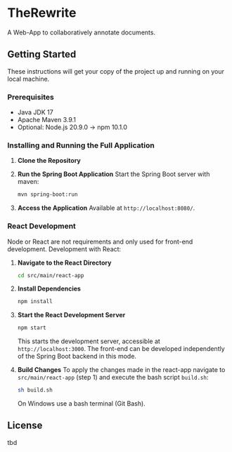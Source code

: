 # TheRewrite

A Web-App to collaboratively annotate documents.

## Getting Started

These instructions will get your copy of the project up and running on your local machine.

### Prerequisites

- Java JDK 17
- Apache Maven 3.9.1
- Optional: Node.js 20.9.0 -> npm 10.1.0

### Installing and Running the Full Application

1. **Clone the Repository**

2. **Run the Spring Boot Application**
Start the Spring Boot server with maven:
    ```bash
    mvn spring-boot:run
    ```

3. **Access the Application**
Available at `http://localhost:8080/`.

### React Development

Node or React are not requirements and only used for front-end development.
Development with React:

1. **Navigate to the React Directory**
   ```bash
   cd src/main/react-app
   ```

2. **Install Dependencies**
   ```bash
   npm install
   ```

3. **Start the React Development Server**
   ```bash
   npm start
   ```
   This starts the development server, accessible at `http://localhost:3000`. The front-end can be developed independently of the Spring Boot backend in this mode.

4. **Build Changes**
   To apply the changes made in the react-app navigate to `src/main/react-app` (step 1) and execute the bash script `build.sh`:
   ```bash
   sh build.sh
   ```
   On Windows use a bash terminal (Git Bash).
   


## License
tbd


